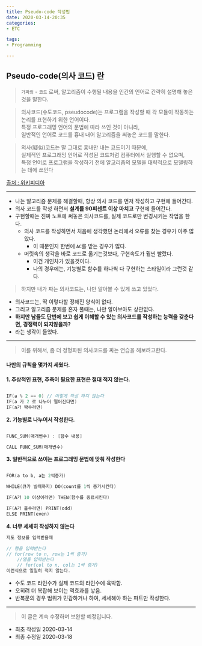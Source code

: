 ```yaml
---
title: Pseudo-code 작성법
date: 2020-03-14-20:35
categories: 
- ETC

tags:
- Programming

---
```


## Pseudo-code(의사 코드) 란
> `가짜의` - `코드` 로써, 알고리즘이 수행될 내용을 인간의 언어로 간략히 설명해 놓은것을 말한다.  

> 의사코드(슈도코드, pseudocode)는 프로그램을 작성할 때 각 모듈이 작동하는 논리를 표현하기 위한 언어이다.  
특정 프로그래밍 언어의 문법에 따라 쓰인 것이 아니라,  
일반적인 언어로 코드를 흉내 내어 알고리즘을 써놓은 코드를 말한다.   

> 의사(疑似)코드는 말 그대로 흉내만 내는 코드이기 때문에,  
실제적인 프로그래밍 언어로 작성된 코드처럼 컴퓨터에서 실행할 수 없으며,   
특정 언어로 프로그램을 작성하기 전에 알고리즘의 모델을 대략적으로 모델링하는 데에 쓰인다  

[출처 : 위키피디아](https://ko.wikipedia.org/wiki/%EC%9D%98%EC%82%AC%EC%BD%94%EB%93%9C)

---

* 나는 알고리즘 문제를 해결할때, 항상 의사 코드를 먼저 작성하고 구현에 들어간다.
* 의사 코드를 작성 하면서 **설계를 90퍼센트 이상 마치고** 구현에 들어간다.
* 구현할때는 진짜 노트에 써놓은 의사코드를, 실제 코드로만 변경시키는 작업을 한다.
    * 의사 코드를 작성하면서 처음에 생각했던 논리에서 오류를 찾는 경우가 아주 많았다.
        * 이 때문인지 한번에 `AC`를 받는 경우가 많다.
    * 머릿속의 생각을 바로 코드로 옮기는것보다, 구현속도가 훨씬 빨랐다.
        * 이건 개인차가 있을것이다. 
        * 나의 경우에는, 기능별로 함수를 하나씩 다 구현하는 스타일이라 그런것 같다.


> 하지만 내가 짜는 의사코드는, 나만 알아볼 수 있게 쓰고 있었다.

* 의사코드는, 딱 이렇다할 정해진 양식이 없다.
* 그리고 알고리즘 문제를 혼자 풀때는, 나만 알아보아도 상관없다.
* **하지만 남들도 단번에 보고 쉽게 이해할 수 있는 의사코드를 작성하는 능력을 갖춘다면, 경쟁력이 되지않을까?**
* 라는 생각이 들었다.

---

> 이를 위해서, 좀 더 정형화된 의사코드를 짜는 연습을 해보려고한다.

#### 나만의 규칙을 몇가지 세웠다.

**1. 추상적인 표현, 추측이 필요한 표현은 절대 적지 않는다.**

```c++

IF(a % 2 == 0) // 이렇게 작성 하지 않는다
IF(a 가 2 로 나누어 떨어진다면)
IF(a가 짝수라면)

```

**2. 기능별로 나누어서 작성한다.**

```c++

FUNC_SUM(매개변수) : [함수 내용]

CALL FUNC_SUM(매개변수)

```

**3. 일반적으로 쓰이는 프로그래밍 문법에 맞춰 작성한다**

```c++

FOR(a to b, a는 2씩증가)

WHILE(큐가 빌때까지) DO(count를 1씩 증가시킨다)

IF(A가 10 이상이라면) THEN(함수를 종료시킨다)

IF(A가 홀수라면) PRINT(odd)
ELSE PRINT(even)

```

**4. 너무 세세히 작성하지 않는다**  

```c++
지도 정보를 입력받을때

// 행을 입력받는다
// for(row to n, row는 1씩 증가)
    //열을 입력받는다
    // for(col to n, col는 1씩 증가)
이런식으로 일일히 적지 않는다.
```

* 수도 코드 라인수가 실제 코드의 라인수에 육박함.
* 오히려 더 복잡해 보이는 역효과를 낳음.
* 반복문의 경우 범위가 민감하거나 하여, 세세해야 하는 파트만 작성한다.

---

> 이 글은 계속 수정하며 보완할 예정입니다.  

* 최초 작성일 2020-03-14
* 최종 수정일 2020-03-18 